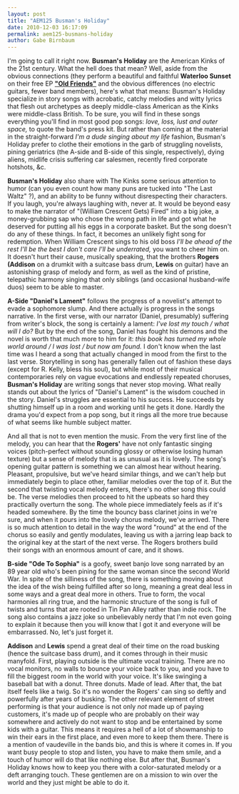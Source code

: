 ```yaml
---
layout: post
title: "AEM125 Busman's Holiday"
date: 2010-12-03 16:17:09
permalink: aem125-busmans-holiday
author: Gabe Birnbaum
---
```

I'm going to call it right now. **Busman's Holiday** are the American Kinks of the 21st century. What the hell does that mean? Well, aside from the obvious connections (they perform a beautiful and faithful **Waterloo Sunset** on their free EP **["Old Friends"](http://www.ifyoumakeit.com/album/busmans-holiday/old-friends)** and the obvious differences (no electric guitars, fewer band members), here's what that means: Busman's Holiday specialize in story songs with acrobatic, catchy melodies and witty lyrics that flesh out archetypes as deeply middle-class American as the Kinks were middle-class British. To be sure, you will find in these songs everything you'll find in most good pop songs: _love, loss, lust and outer space,_ to quote the band's press kit. But rather than coming at the material in the straight-forward _I'm a dude singing about my life_ fashion, Busman's Holiday prefer to clothe their emotions in the garb of struggling novelists, pining geriatrics (the A-side and B-side of this single, respectively), dying aliens, midlife crisis suffering car salesmen, recently fired corporate hotshots, &c.

<!-- more -->

**Busman's Holiday** also share with The Kinks some serious attention to humor (can you even count how many puns are tucked into "The Last Waltz" ?), and an ability to be funny without disrespecting their characters. If you laugh, you're always laughing with, never at. It would be beyond easy to make the narrator of "(William Crescent Gets) Fired" into a big joke, a money-grubbing sap who chose the wrong path in life and got what he deserved for putting all his eggs in a corporate basket. But the song doesn't do any of these things. In fact, it becomes an unlikely fight song for redemption. When William Crescent sings to his old boss _I'll be ahead of the rest I'll be the best I don't care I'll be underrated,_ you want to cheer him on. It doesn't hurt their cause, musically speaking, that the brothers **Rogers (Addison** on a drumkit with a suitcase bass drum, **Lewis** on guitar) have an astonishing grasp of melody and form, as well as the kind of pristine, telepathic harmony singing that only siblings (and occasional husband-wife duos) seem to be able to master.

**A-Side "Daniel's Lament"** follows the progress of a novelist's attempt to evade a sophomore slump. And there actually is progress in the songs narrative. In the first verse, with our narrator (Daniel, presumably) suffering from writer's block, the song is certainly a lament: _I've lost my touch / what will I do?_ But by the end of the song, Daniel has fought his demons and the novel is worth that much more to him for it: _this book has turned my whole world around / I was lost / but now am found._ I don't know when the last time was I heard a song that actually changed in mood from the first to the last verse. Storytelling in song has generally fallen out of fashion these days (except for R. Kelly, bless his soul), but while most of their musical contemporaries rely on vague evocations and endlessly repeated choruses, **Busman's Holiday** are writing songs that never stop moving. What really stands out about the lyrics of "Daniel's Lament" is the wisdom couched in the story. Daniel's struggles are essential to his success. He succeeds by shutting himself up in a room and working until he gets it done. Hardly the drama you'd expect from a pop song, but it rings all the more true because of what seems like humble subject matter.

And all that is not to even mention the music. From the very first line of the melody, you can hear that the **Rogers'** have not only fantastic singing voices (pitch-perfect without sounding glossy or otherwise losing human texture) but a sense of melody that is as unusual as it is lovely. The song's opening guitar pattern is something we can almost hear without hearing. Pleasant, propulsive, but we've heard similar things, and we can't help but immediately begin to place other, familiar melodies over the top of it. But the second that twisting vocal melody enters, there's no other song this could be. The verse melodies then proceed to hit the upbeats so hard they practically overturn the song. The whole piece immediately feels as if it's headed somewhere. By the time the bouncy bass clarinet joins in we're sure, and when it pours into the lovely chorus melody, we've arrived. There is so much attention to detail in the way the word "round" at the end of the chorus so easily and gently modulates, leaving us with a jarring leap back to the original key at the start of the next verse. The Rogers brothers build their songs with an enormous amount of care, and it shows.

**B-side "Ode To Sophia"** is a goofy, sweet banjo love song narrated by an 89 year old who's been pining for the same woman since the second World War. In spite of the silliness of the song, there is something moving about the idea of the wish being fulfilled after so long, meaning a great deal less in some ways and a great deal more in others. True to form, the vocal harmonies all ring true, and the harmonic structure of the song is full of twists and turns that are rooted in Tin Pan Alley rather than indie rock. The song also contains a jazz joke so unbelievably nerdy that I'm not even going to explain it because then you will know that I got it and everyone will be embarrassed. No, let's just forget it.

**Addison** and **Lewis** spend a great deal of their time on the road busking (hence the suitcase bass drum), and it comes through in their music manyfold. First, playing outside is the ultimate vocal training. There are no vocal monitors, no walls to bounce your voice back to you, and you have to fill the biggest room in the world with your voice. It's like swinging a baseball bat with a donut. Three donuts. Made of lead. After that, the bat itself feels like a twig. So it's no wonder the Rogers' can sing so deftly and powerfully after years of busking. The other relevant element of street performing is that your audience is not only _not_ made up of paying customers, it's made up of people who are probably on their way somewhere and actively do not want to stop and be entertained by some kids with a guitar. This means it requires a hell of a lot of showmanship to win their ears in the first place, and even more to keep them there. There is a mention of vaudeville in the bands bio, and this is where it comes in. If you want busy people to stop and listen, you have to make them smile, and a touch of humor will do that like nothing else. But after that, Busman's Holiday knows how to keep you there with a color-saturated melody or a deft arranging touch. These gentlemen are on a mission to win over the world and they just might be able to do it.